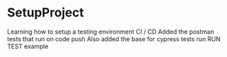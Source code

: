 # SetupProject
Learning how to setup a testing environment CI / CD
Added the postman tests that run on code push
Also added the base for cypress tests run
RUN TEST example